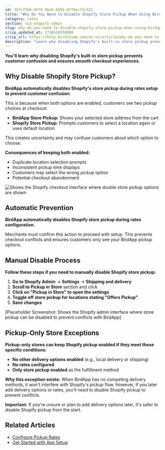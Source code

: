 ```yaml
---
id: 15fc7fb6-d5f0-4be5-b95b-6ff0ecf3c521
title: "Why Do You Need to Disable Shopify Store Pickup When Using BirdApp Store Pickup?"
category: rates
section: via-shopify-admin
slug: why-do-you-need-to-disable-shopify-store-pickup-when-using-birdapp-store-pickup
crisp_updated_at: 1736510358000
crisp_url: https://help.birdchime.com/en-us/article/why-do-you-need-to-disable-shopify-store-pickup-when-using-birdapp-store-pickup-7a6noz/
description: "Learn why disabling Shopify's built-in store pickup prevents customer confusion when using BirdApp store pickup features."
---
```


**You'll learn why disabling Shopify's built-in store pickup prevents customer confusion and ensures smooth checkout experiences.**

## Why Disable Shopify Store Pickup?

**BirdApp automatically disables Shopify's store pickup during rates setup to prevent customer confusion.**

This is because when both options are enabled, customers see two pickup choices at checkout:

- **BirdApp Store Pickup:** Shows your selected store address from the cart
- **Shopify Store Pickup:** Prompts customers to select a location again or uses default location

This creates uncertainty and may confuse customers about which option to choose.

**Consequences of keeping both enabled:**
- Duplicate location selection prompts
- Inconsistent pickup time displays
- Customers may select the wrong pickup option
- Potential checkout abandonment

![Shows the Shopify checkout interface where double store pickup options are shown](https://storage.crisp.chat/users/helpdesk/website/ca826b447482b000/image_1dvdnuj.png)

## Automatic Prevention

**BirdApp automatically disables Shopify store pickup during rates configuration.**

Merchants must confirm this action to proceed with setup. This prevents checkout conflicts and ensures customers only see your BirdApp pickup options.

## Manual Disable Process

**Follow these steps if you need to manually disable Shopify store pickup:**

1. **Go to Shopify Admin** → **Settings** → **Shipping and delivery**
2. **Scroll to Pickup in Store** section and click
3. **Click on "Pickup in Store" to open the settings**
4. **Toggle off store pickup for locations stating "Offers Pickup"**
5. **Save changes**

[Placeholder Screenshot: Shows the Shopify admin interface where store pickup can be disabled to prevent conflicts with BirdApp]

## Pickup-Only Store Exceptions

**Pickup-only stores can keep Shopify pickup enabled if they meet these specific conditions:**

- **No other delivery options enabled** (e.g., local delivery or shipping)
- **No rates configured**
- **Only store pickup enabled** as the fulfillment method

**Why this exception exists:**
When BirdApp has no competing delivery methods, it won't interfere with Shopify's pickup flow. However, if you later add delivery options or rates, you'll need to disable Shopify pickup to prevent conflicts.

**Important:** If you're unsure or plan to add delivery options later, it's safer to disable Shopify pickup from the start.

## Related Articles

- [Configure Pickup Rates](https://help.birdchime.com/en-us/article/configure-pickup-rates-1n7gumb/)
- [Get Started with App Setup](https://help.birdchime.com/en-us/article/how-to-set-up-the-bird-pickup-delivery-widget-1tra0ra/)


